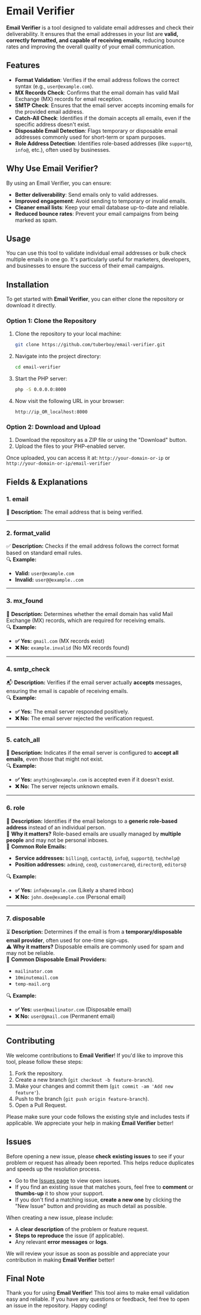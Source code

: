 # Email Verifier

**Email Verifier** is a tool designed to validate email addresses and check their deliverability. It ensures that the email addresses in your list are **valid, correctly formatted, and capable of receiving emails**, reducing bounce rates and improving the overall quality of your email communication.

## Features
- **Format Validation**: Verifies if the email address follows the correct syntax (e.g., `user@example.com`).
- **MX Records Check**: Confirms that the email domain has valid Mail Exchange (MX) records for email reception.
- **SMTP Check**: Ensures that the email server accepts incoming emails for the provided email address.
- **Catch-All Check**: Identifies if the domain accepts all emails, even if the specific address doesn't exist.
- **Disposable Email Detection**: Flags temporary or disposable email addresses commonly used for short-term or spam purposes.
- **Role Address Detection**: Identifies role-based addresses (like `support@`, `info@`, etc.), often used by businesses.

## Why Use Email Verifier?

By using an Email Verifier, you can ensure:
- **Better deliverability**: Send emails only to valid addresses.
- **Improved engagement**: Avoid sending to temporary or invalid emails.
- **Cleaner email lists**: Keep your email database up-to-date and reliable.
- **Reduced bounce rates**: Prevent your email campaigns from being marked as spam.

## Usage

You can use this tool to validate individual email addresses or bulk check multiple emails in one go. It's particularly useful for marketers, developers, and businesses to ensure the success of their email campaigns.

## Installation

To get started with **Email Verifier**, you can either clone the repository or download it directly.

### Option 1: Clone the Repository

1. Clone the repository to your local machine:
    ```bash
    git clone https://github.com/tuberboy/email-verifier.git
    ```

2. Navigate into the project directory:
    ```bash
    cd email-verifier
    ```

3. Start the PHP server:
    ```bash
    php -S 0.0.0.0:8000
    ```

4. Now visit the following URL in your browser:
    ```
    http://ip_OR_localhost:8000
    ```

### Option 2: Download and Upload

1. Download the repository as a ZIP file or using the "Download" button.
2. Upload the files to your PHP-enabled server.

Once uploaded, you can access it at: `http://your-domain-or-ip` or `http://your-domain-or-ip/email-verifier`



## Fields & Explanations

### 1. email  
📧 **Description:** The email address that is being verified.

---

### 2. format_valid
✅ **Description:** Checks if the email address follows the correct format based on standard email rules.  
🔍 **Example:**  
- **Valid:** `user@example.com`  
- **Invalid:** `user@@example..com`  

---

### 3. mx_found
📡 **Description:** Determines whether the email domain has valid Mail Exchange (MX) records, which are required for receiving emails.  
🔍 **Example:**  
- **✅ Yes:** `gmail.com` (MX records exist)  
- **❌ No:** `example.invalid` (No MX records found)  

---

### 4. smtp_check
📬 **Description:** Verifies if the email server actually **accepts** messages, ensuring the email is capable of receiving emails.  
🔍 **Example:**  
- **✅ Yes:** The email server responded positively.  
- **❌ No:** The email server rejected the verification request.  

---

### 5. catch_all
🎯 **Description:** Indicates if the email server is configured to **accept all emails**, even those that might not exist.  
🔍 **Example:**  
- **✅ Yes:** `anything@example.com` is accepted even if it doesn't exist.  
- **❌ No:** The server rejects unknown emails.  

---

### 6. role
🏢 **Description:** Identifies if the email belongs to a **generic role-based address** instead of an individual person.  
👥 **Why it matters?** Role-based emails are usually managed by **multiple people** and may not be personal inboxes.  
📌 **Common Role Emails:**  
- **Service addresses:** `billing@`, `contact@`, `info@`, `support@`, `techhelp@`  
- **Position addresses:** `admin@`, `ceo@`, `customercare@`, `director@`, `editors@`  

🔍 **Example:**  
- **✅ Yes:** `info@example.com` (Likely a shared inbox)  
- **❌ No:** `john.doe@example.com` (Personal email)

---

### 7. disposable
⏳ **Description:** Determines if the email is from a **temporary/disposable email provider**, often used for one-time sign-ups.  
⚠️ **Why it matters?** Disposable emails are commonly used for spam and may not be reliable.  
📌 **Common Disposable Email Providers:**  
- `mailinator.com`  
- `10minutemail.com`  
- `temp-mail.org`  

🔍 **Example:**  
- **✅ Yes:** `user@mailinator.com` (Disposable email)  
- **❌ No:** `user@gmail.com` (Permanent email)

---

## Contributing

We welcome contributions to **Email Verifier**! If you'd like to improve this tool, please follow these steps:

1. Fork the repository.
2. Create a new branch (`git checkout -b feature-branch`).
3. Make your changes and commit them (`git commit -am 'Add new feature'`).
4. Push to the branch (`git push origin feature-branch`).
5. Open a Pull Request.

Please make sure your code follows the existing style and includes tests if applicable. We appreciate your help in making **Email Verifier** better!

## Issues

Before opening a new issue, please **check existing issues** to see if your problem or request has already been reported. This helps reduce duplicates and speeds up the resolution process.

- Go to the [Issues page](https://github.com/tuberboy/email-verifier/issues) to view open issues.
- If you find an existing issue that matches yours, feel free to **comment** or **thumbs-up** it to show your support.
- If you don't find a matching issue, **create a new one** by clicking the "New Issue" button and providing as much detail as possible.

When creating a new issue, please include:
- A **clear description** of the problem or feature request.
- **Steps to reproduce** the issue (if applicable).
- Any relevant **error messages** or **logs**.

We will review your issue as soon as possible and appreciate your contribution in making **Email Verifier** better!

## Final Note

Thank you for using **Email Verifier**! This tool aims to make email validation easy and reliable. If you have any questions or feedback, feel free to open an issue in the repository. Happy coding!